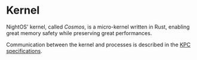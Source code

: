 # Kernel

NightOS' kernel, called *Cosmos*, is a micro-kernel written in Rust, enabling great memory safety while preserving great performances.

Communication between the kernel and processes is described in the [KPC specifications](../specs/kpc.md).